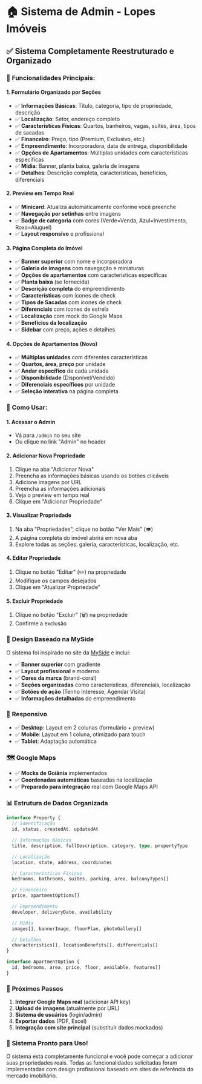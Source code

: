# 🏠 Sistema de Admin - Lopes Imóveis

## ✅ **Sistema Completamente Reestruturado e Organizado**

### 🎯 **Funcionalidades Principais:**

#### **1. Formulário Organizado por Seções**
- ✅ **Informações Básicas**: Título, categoria, tipo de propriedade, descrição
- ✅ **Localização**: Setor, endereço completo
- ✅ **Características Físicas**: Quartos, banheiros, vagas, suítes, área, tipos de sacadas
- ✅ **Financeiro**: Preço, tipo (Premium, Exclusivo, etc.)
- ✅ **Empreendimento**: Incorporadora, data de entrega, disponibilidade
- ✅ **Opções de Apartamentos**: Múltiplas unidades com características específicas
- ✅ **Mídia**: Banner, planta baixa, galeria de imagens
- ✅ **Detalhes**: Descrição completa, características, benefícios, diferenciais

#### **2. Preview em Tempo Real**
- ✅ **Minicard**: Atualiza automaticamente conforme você preenche
- ✅ **Navegação por setinhas** entre imagens
- ✅ **Badge de categoria** com cores (Verde=Venda, Azul=Investimento, Roxo=Aluguel)
- ✅ **Layout responsivo** e profissional

#### **3. Página Completa do Imóvel**
- ✅ **Banner superior** com nome e incorporadora
- ✅ **Galeria de imagens** com navegação e miniaturas
- ✅ **Opções de apartamentos** com características específicas
- ✅ **Planta baixa** (se fornecida)
- ✅ **Descrição completa** do empreendimento
- ✅ **Características** com ícones de check
- ✅ **Tipos de Sacadas** com ícones de check
- ✅ **Diferenciais** com ícones de estrela
- ✅ **Localização** com mock do Google Maps
- ✅ **Benefícios da localização**
- ✅ **Sidebar** com preço, ações e detalhes

#### **4. Opções de Apartamentos (Novo)**
- ✅ **Múltiplas unidades** com diferentes características
- ✅ **Quartos, área, preço** por unidade
- ✅ **Andar específico** de cada unidade
- ✅ **Disponibilidade** (Disponível/Vendido)
- ✅ **Diferenciais específicos** por unidade
- ✅ **Seleção interativa** na página completa

### 🚀 **Como Usar:**

#### **1. Acessar o Admin**
- Vá para `/admin` no seu site
- Ou clique no link "Admin" no header

#### **2. Adicionar Nova Propriedade**
1. Clique na aba "Adicionar Nova"
2. Preencha as informações básicas usando os botões clicáveis
3. Adicione imagens por URL
4. Preencha as informações adicionais
5. Veja o preview em tempo real
6. Clique em "Adicionar Propriedade"

#### **3. Visualizar Propriedade**
1. Na aba "Propriedades", clique no botão "Ver Mais" (👁️)
2. A página completa do imóvel abrirá em nova aba
3. Explore todas as seções: galeria, características, localização, etc.

#### **4. Editar Propriedade**
1. Clique no botão "Editar" (✏️) na propriedade
2. Modifique os campos desejados
3. Clique em "Atualizar Propriedade"

#### **5. Excluir Propriedade**
1. Clique no botão "Excluir" (🗑️) na propriedade
2. Confirme a exclusão

### 🎨 **Design Baseado na MySide**

O sistema foi inspirado no site da [MySide](https://myside.com.br/apartamento-venda-alai-campeche-florianopolis-sc) e inclui:

- ✅ **Banner superior** com gradiente
- ✅ **Layout profissional** e moderno
- ✅ **Cores da marca** (brand-coral)
- ✅ **Seções organizadas** como características, diferenciais, localização
- ✅ **Botões de ação** (Tenho Interesse, Agendar Visita)
- ✅ **Informações detalhadas** do empreendimento

### 📱 **Responsivo**

- ✅ **Desktop**: Layout em 2 colunas (formulário + preview)
- ✅ **Mobile**: Layout em 1 coluna, otimizado para touch
- ✅ **Tablet**: Adaptação automática

### 🗺️ **Google Maps**

- ✅ **Mocks de Goiânia** implementados
- ✅ **Coordenadas automáticas** baseadas na localização
- ✅ **Preparado para integração** real com Google Maps API

### 📊 **Estrutura de Dados Organizada**

```typescript
interface Property {
  // Identificação
  id, status, createdAt, updatedAt

  // Informações Básicas
  title, description, fullDescription, category, type, propertyType

  // Localização
  location, state, address, coordinates

  // Características Físicas
  bedrooms, bathrooms, suites, parking, area, balconyTypes[]

  // Financeiro
  price, apartmentOptions[]

  // Empreendimento
  developer, deliveryDate, availability

  // Mídia
  images[], bannerImage, floorPlan, photoGallery[]

  // Detalhes
  characteristics[], locationBenefits[], differentials[]
}

interface ApartmentOption {
  id, bedrooms, area, price, floor, available, features[]
}
```

### 🔧 **Próximos Passos**

1. **Integrar Google Maps real** (adicionar API key)
2. **Upload de imagens** (atualmente por URL)
3. **Sistema de usuários** (login/admin)
4. **Exportar dados** (PDF, Excel)
5. **Integração com site principal** (substituir dados mockados)

### 🎉 **Sistema Pronto para Uso!**

O sistema está completamente funcional e você pode começar a adicionar suas propriedades reais. Todas as funcionalidades solicitadas foram implementadas com design profissional baseado em sites de referência do mercado imobiliário.

